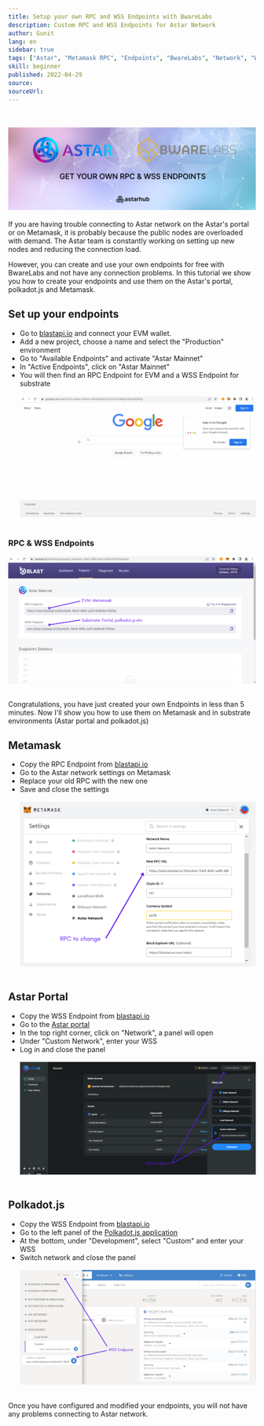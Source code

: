 ```yaml
---
title: Setup your own RPC and WSS Endpoints with BwareLabs
description: Custom RPC and WSS Endpoints for Astar Network
author: Gunit
lang: en
sidebar: true
tags: ["Astar", "Metamask RPC", "Endpoints", "BwareLabs", "Network", "WSS", "Metamask","Article"]
skill: beginner
published: 2022-04-29
source: 
sourceUrl: 
---
```

<br/> </br>
![](./Banner.png)
<br/> </br>
If you are having trouble connecting to Astar network on the Astar's portal or on Metamask, it is probably because the public nodes are overloaded with demand. The Astar team is constantly working on setting up new nodes and reducing the connection load.

However, you can create and use your own endpoints for free with BwareLabs and not have any connection problems. In this tutorial we show you how to create your endpoints and use them on the Astar's portal, polkadot.js and Metamask.

## Set up your endpoints

- Go to [blastapi.io](http://blastapi.io) and connect your EVM wallet.
- Add a new project, choose a name and select the "Production" environment
- Go to "Available Endpoints" and activate "Astar Mainnet"
- In "Active Endpoints", click on "Astar Mainnet"
- You will then find an RPC Endpoint for EVM and a WSS Endpoint for substrate
<br/> </br>
![](./Blastapi.gif)
<br/> </br>

### RPC & WSS Endpoints 
![](./Blastapi.png)
<br/> </br>


Congratulations, you have just created your own Endpoints in less than 5 minutes. Now I'll show you how to use them on Metamask and in substrate environments (Astar portal and polkadot.js)

## Metamask

- Copy the RPC Endpoint from [blastapi.io](http://blastapi.io)
- Go to the Astar network settings on Metamask
- Replace your old RPC with the new one
- Save and close the settings
<br/> </br>
![](./Metamask.png)
<br/> </br>

## Astar Portal

- Copy the WSS Endpoint from [blastapi.io](http://blastapi.io)
- Go to the [Astar portal](https://portal.astar.network/#/assets)
- In the top right corner, click on "Network", a panel will open
- Under "Custom Network", enter your WSS
- Log in and close the panel
<br/> </br>
![](./AstarPortal.png)
<br/> </br>

## Polkadot.js

- Copy the WSS Endpoint from [blastapi.io](http://blastapi.io)
- Go to the left panel of the [Polkadot.js application](https://polkadot.js.org/apps/#/explorer)
- At the bottom, under "Development", select "Custom" and enter your WSS
- Switch network and close the panel
<br/> </br>
![](./Polkadot.js.png)
<br/> </br>

Once you have configured and modified your endpoints, you will not have any problems connecting to Astar network.
